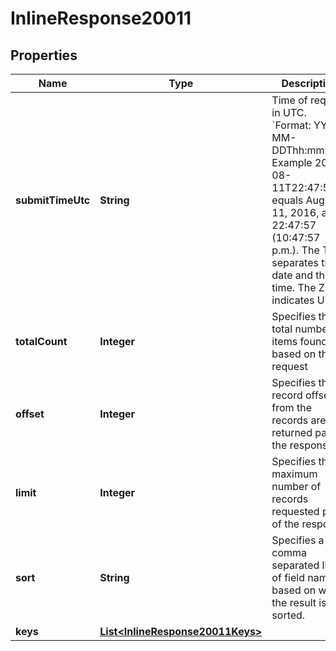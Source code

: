 
# InlineResponse20011

## Properties
Name | Type | Description | Notes
------------ | ------------- | ------------- | -------------
**submitTimeUtc** | **String** | Time of request in UTC. &#x60;Format: YYYY-MM-DDThh:mm:ssZ&#x60;  Example 2016-08-11T22:47:57Z equals August 11, 2016, at 22:47:57 (10:47:57 p.m.). The T separates the date and the time. The Z indicates UTC.  |  [optional]
**totalCount** | **Integer** | Specifies the total number of items found based on the request |  [optional]
**offset** | **Integer** | Specifies the record offset from the records are returned part of the response |  [optional]
**limit** | **Integer** | Specifies the maximum number of records requested part of the response |  [optional]
**sort** | **String** | Specifies a comma separated list of field names based on which the result is sorted. |  [optional]
**keys** | [**List&lt;InlineResponse20011Keys&gt;**](InlineResponse20011Keys.md) |  |  [optional]



